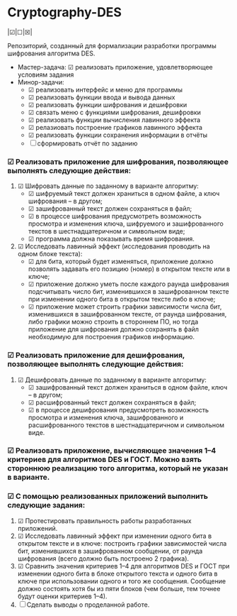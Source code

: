 # Cryptography-DES

|&#x2611;|&#x2610;|&#x2612;|


Репозиторий, созданный для формализации разработки программы шифрования алгоритма DES. 
* Мастер-задача: &#x2611; реализовать приложение, удовлетворяющее условиям задания
* Минор-задачи:
  * &#x2611; реализовать интерфейс и меню для программы
  * &#x2611; реализовать функции ввода и вывода данных
  * &#x2611; реализовать функции шифрования и дешифровки
  * &#x2611; связать меню с функциями шифрования, дешифровки
  * &#x2611; реализовать функции вычисления лавинного эффекта
  * &#x2611; релазиовать построение графиков лавинного эффекта
  * &#x2611; реализовать функции сохранения информации в отчёты
  * &#x2610; сформировать отчёт по заданию
 
### &#x2611; Реализовать приложение для шифрования, позволяющее выполнять следующие действия:
1. &#x2611; Шифровать данные по заданному в варианте алгоритму:
   * &#x2611; шифруемый текст должен храниться в одном файле, а ключ шифрования – в другом;
   * &#x2611; зашифрованный текст должен сохраняться в файл;
   * &#x2611; в процессе шифрования предусмотреть возможность просмотра и изменения ключа, шифруемого и зашифрованного текстов в шестнадцатеричном и символьном виде;
   * &#x2611; программа должна показывать время шифрования.
2. &#x2611; Исследовать лавинный эффект (исследования проводить на одном блоке текста):
   * &#x2611; для бита, который будет изменяться, приложение должно позволять задавать его позицию (номер) в открытом тексте или в ключе;
   * &#x2611; приложение должно уметь после каждого раунда шифрования подсчитывать число бит, изменившихся в зашифрованном тексте при изменении одного бита в открытом тексте либо в ключе;
   * &#x2611; приложение может строить графики зависимости числа бит, изменившихся в зашифрованном тексте, от раунда шифрования, либо графики можно строить в стороннем ПО, но тогда приложение для шифрования должно сохранять в файл необходимую для построения графиков информацию.

### &#x2611; Реализовать приложение для дешифрования, позволяющее выполнять следующие действия:
1. &#x2611; Дешифровать данные по заданному в варианте алгоритму:
   * &#x2611; зашифрованный текст должен храниться в одном файле, ключ – в другом;
   * &#x2611; расшифрованный текст должен сохраняться в файл;
   * &#x2611; в процессе дешифрования предусмотреть возможность просмотра и изменения ключа, зашифрованного и расшифрованного текстов в шестнадцатеричном и символьном виде.

### &#x2611; Реализовать приложение, вычисляющее значения 1–4 критериев для алгоритмов DES и ГОСТ. Можно взять стороннюю реализацию того алгоритма, который не указан в варианте.
### &#x2611; С помощью реализованных приложений выполнить следующие задания:
1. &#x2611; Протестировать правильность работы разработанных приложений.
2. &#x2611; Исследовать лавинный эффект при изменении одного бита в открытом тексте и в ключе: 
построить графики зависимостей числа бит, изменившихся в зашифрованном сообщении, от раунда шифрования (всего должно быть построено 2 графика).
3. &#x2611; Сравнить значения критериев 1–4 для алгоритмов DES и ГОСТ при изменении одного бита в блоке открытого текста и одного бита в ключе при использовании одного и того же сообщения. Сообщение должно состоять хотя бы из пяти блоков (чем больше, тем точнее будут оценки критериев 1–4).
4. &#x2610; Сделать выводы о проделанной работе.
